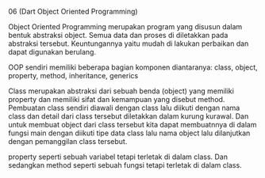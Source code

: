 06 (Dart Object Oriented Programming)

Object Oriented Programming merupakan program yang disusun dalam bentuk abstraksi object. Semua data dan proses di diletakkan pada abstraksi tersebut. Keuntungannya yaitu mudah di lakukan perbaikan dan dapat digunakan berulang.

OOP sendiri memiliki beberapa bagian komponen diantaranya: class, object, property, method, inheritance, generics

Class merupakan abstraksi dari sebuah benda (object) yang memiliki property dan memiliki sifat dan kemampuan yang disebut method. Pembuatan class sendiri diawali dengan class lalu diikuti dengan nama class dan detail dari class tersebut diletakkan dalam kurung kurawal. Dan untuk membuat object dari class tersebut kita dapat membuatnnya di dalam fungsi main dengan diikuti tipe data class lalu nama object lalu dilanjutkan dengan pemanggilan class tersebut.

property seperti sebuah variabel tetapi terletak di dalam class. Dan sedangkan method seperti sebuah fungsi tetapi terletak di dalam class. 
